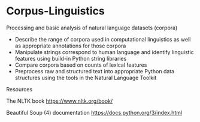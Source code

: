 # Corpus-Linguistics
Processing and basic analysis of natural language datasets (corpora)


- Describe the range of corpora used in computational linguistics as well as appropriate annotations for those corpora
- Manipulate strings correspond to human language and identify linguistic features using build-in Python string libraries
- Compare corpora based on counts of lexical features
- Preprocess raw and structured text into appropriate Python data structures using the tools in the Natural Language Toolkit


Resources

The NLTK book
https://www.nltk.org/book/

Beautiful Soup (4) documentation
https://docs.python.org/3/index.html
